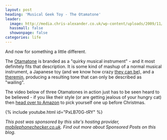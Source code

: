 ```yaml
---
layout: post
heading: 'Musical Geek Toy - The Otamatone'
leader:
  image: http://media.chris-alexander.co.uk/wp-content/uploads/2009/11/otamatone.png
  hassmall: false
  showonpage: false
categories: life
---
```


And now for something a little different.

<!-- Replace missing image from http://media.chris-alexander.co.uk/wp-content/uploads/2009/11/otamatone.png -->

The [Otamatone](https://web.archive.org/web/20170113190645/http://www.otamatone.co.uk) is branded as a "quirky musical instrument" - and it most definitely fits that description. It is some kind of mashup of a normal musical instrument, a Japanese toy (and we know how crazy [they can be](http://incrediblethings.com/lists/14-bizarre-japanese-toys/)), and a [theremin](http://en.wikipedia.org/wiki/Theremin), producing a resulting tone that can only be described as "wailing".

The video below of three Otamatones in action just has to be seen heard to be believed - if you like their style (or are getting jealous of your hungry cat) then [head over to Amazon](http://www.amazon.com/gp/product/B002OTAUH8) to pick yourself one up before Christmas.

{% include youtube.html id="PxLB70G-tRY" %}

*This post was sponsored by this site's hosting provider, [mobilephonechecker.co.uk](http://mobilephonechecker.co.uk). Find out more about Sponsored Posts on this blog.*
